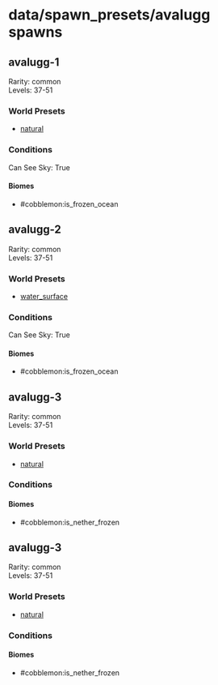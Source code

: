 # data/spawn_presets/avalugg spawns  
  
## avalugg-1  
Rarity: common  
Levels: 37-51  
  
### World Presets  
* [natural](/data/world_presets/natural.md)  
  
### Conditions  
Can See Sky: True  
  
#### Biomes  
  * #cobblemon:is_frozen_ocean
  
  
## avalugg-2  
Rarity: common  
Levels: 37-51  
  
### World Presets  
* [water_surface](/data/world_presets/water_surface.md)  
  
### Conditions  
Can See Sky: True  
  
#### Biomes  
  * #cobblemon:is_frozen_ocean
  
  
## avalugg-3  
Rarity: common  
Levels: 37-51  
  
### World Presets  
* [natural](/data/world_presets/natural.md)  
  
### Conditions  
  
#### Biomes  
  * #cobblemon:is_nether_frozen
  
  
## avalugg-3  
Rarity: common  
Levels: 37-51  
  
### World Presets  
* [natural](/data/world_presets/natural.md)  
  
### Conditions  
  
#### Biomes  
  * #cobblemon:is_nether_frozen
  
